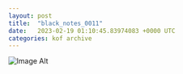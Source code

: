 ```yaml
---
layout:	post
title:	"black_notes_0011"
date:	2023-02-19 01:10:45.83974083 +0000 UTC
categories:	kof archive
---
```


![Image Alt](https://k0f.github.io/assets/black_notes_0011.png)
